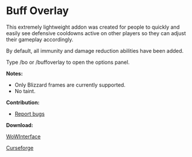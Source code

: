 # Buff Overlay

This extremely lightweight addon was created for people to quickly and easily see defensive cooldowns active on other players so they can adjust their gameplay accordingly.

By default, all immunity and damage reduction abilities have been added.

Type /bo or /buffoverlay to open the options panel.

**Notes:**
- Only Blizzard frames are currently supported.
- No taint.

**Contribution:**
- [Report bugs](https://wow.curseforge.com/projects/buff-overlay/issues)

**Download:**

[WoWInterface](https://www.wowinterface.com/downloads/info24683-BuffOverlay.html)

[Curseforge](https://www.curseforge.com/wow/addons/buff-overlay)
